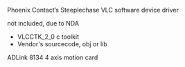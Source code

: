 
Phoenix Contact’s Steeplechase VLC software device driver

not included, due to NDA 
- VLCCTK_2_0 c toolkit
- Vendor's sourcecode, obj or lib
 

ADLink 8134 4 axis motion card